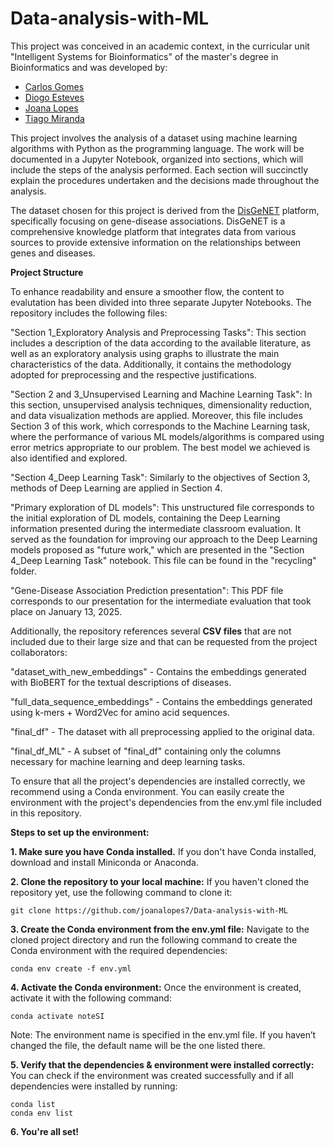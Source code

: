 # Data-analysis-with-ML


This project was conceived in an academic context, in the curricular unit "Intelligent Systems for Bioinformatics" of the master's degree in Bioinformatics and was developed by:

- [Carlos Gomes](https://github.com/CarlosGomes00)
- [Diogo Esteves](https://github.com/dasesteves)
- [Joana Lopes](https://github.com/joanalopes7)
- [Tiago Miranda](https://github.com/tiagomiranda24)


This project involves the analysis of a dataset using machine learning algorithms with Python as the programming language. The work will be documented in a Jupyter Notebook, organized into sections, which will include the steps of the analysis performed. Each section will succinctly explain the procedures undertaken and the decisions made throughout the analysis.

The dataset chosen for this project is derived from the [DisGeNET](https://tdcommons.ai/multi_pred_tasks/gdi#disgenet) platform, specifically focusing on gene-disease associations. DisGeNET is a comprehensive knowledge platform that integrates data from various sources to provide extensive information on the relationships between genes and diseases.


**Project Structure**

To enhance readability and ensure a smoother flow, the content to evalutation has been divided into three separate Jupyter Notebooks. The repository includes the following files:

"Section 1_Exploratory Analysis and Preprocessing Tasks": This section includes a description of the data according to the available literature, as well as an exploratory analysis using graphs to illustrate the main characteristics of the data. Additionally, it contains the methodology adopted for preprocessing and the respective justifications.

"Section 2 and 3_Unsupervised Learning and Machine Learning Task": In this section, unsupervised analysis techniques, dimensionality reduction, and data visualization methods are applied. Moreover, this file includes Section 3 of this work, which corresponds to the Machine Learning task, where the performance of various ML models/algorithms is compared using error metrics appropriate to our problem. The best model we achieved is also identified and explored.

"Section 4_Deep Learning Task": Similarly to the objectives of Section 3, methods of Deep Learning are applied in Section 4.

"Primary exploration of DL models": This unstructured file corresponds to the initial exploration of DL models, containing the Deep Learning information presented during the intermediate classroom evaluation. It served as the foundation for improving our approach to the Deep Learning models proposed as "future work," which are presented in the "Section 4_Deep Learning Task" notebook. This file can be found in the "recycling" folder.

"Gene-Disease Association Prediction presentation": This PDF file corresponds to our presentation for the intermediate evaluation that took place on January 13, 2025.



Additionally, the repository references several **CSV files** that are not included due to their large size and that can be requested from the project collaborators:

"dataset_with_new_embeddings" - Contains the embeddings generated with BioBERT for the textual descriptions of diseases.

"full_data_sequence_embeddings" - Contains the embeddings generated using k-mers + Word2Vec for amino acid sequences.

"final_df" - The dataset with all preprocessing applied to the original data.

"final_df_ML" - A subset of "final_df" containing only the columns necessary for machine learning and deep learning tasks.



To ensure that all the project's dependencies are installed correctly, we recommend using a Conda environment. You can easily create the environment with the project's dependencies from the env.yml file included in this repository.

**Steps to set up the environment:**

**1. Make sure you have Conda installed.**
If you don't have Conda installed, download and install Miniconda or Anaconda.

**2. Clone the repository to your local machine:**
If you haven't cloned the repository yet, use the following command to clone it:

```
git clone https://github.com/joanalopes7/Data-analysis-with-ML
```

**3. Create the Conda environment from the env.yml file:**
Navigate to the cloned project directory and run the following command to create the Conda environment with the required dependencies:

```
conda env create -f env.yml
```

**4. Activate the Conda environment:**
Once the environment is created, activate it with the following command:

```
conda activate noteSI
```
Note: The environment name is specified in the env.yml file. If you haven’t changed the file, the default name will be the one listed there.

**5. Verify that the dependencies & environment were installed correctly:**  
You can check if the environment was created successfully and if all dependencies were installed by running:

```
conda list
conda env list
```

**6. You're all set!**
